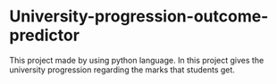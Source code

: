 # University-progression-outcome-predictor
This project made by using python language. In this project gives the university progression regarding the marks that students get.
